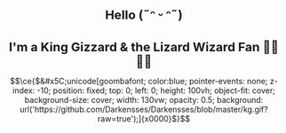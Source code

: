 <h1 align="center" style="font-size: 22px"> Hello (˶ᵔ ᵕ ᵔ˶)   </h1>
<h1 align="center" style="font-size: 22px"> I'm a King Gizzard & the Lizard Wizard Fan 👑🐊🧙‍♂️ </h1>


```math
\ce{$&#x5C;unicode[goombafont; color:blue; pointer-events: none; z-index: -10; position: fixed; top: 0; left: 0; height: 100vh; object-fit: cover; background-size: cover; width: 130vw; opacity: 0.5; background: url('https://github.com/Darkensses/Darkensses/blob/master/kg.gif?raw=true');]{x0000}$}
```
